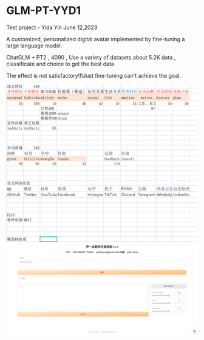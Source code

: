# GLM-PT-YYD1

Test project - Yida Yin June 12,2023

A customized, personalized digital avatar implemented by fine-tuning a large language model.

ChatGLM + PT2 , 4090 , Use a variety of datasets about 5.2K data , classificate and choice to get the best data

The effect is not satisfactory!!!Just fine-tuning can't achieve the goal.

![](./resource/p2.png)
![](./resource/p1.png)
